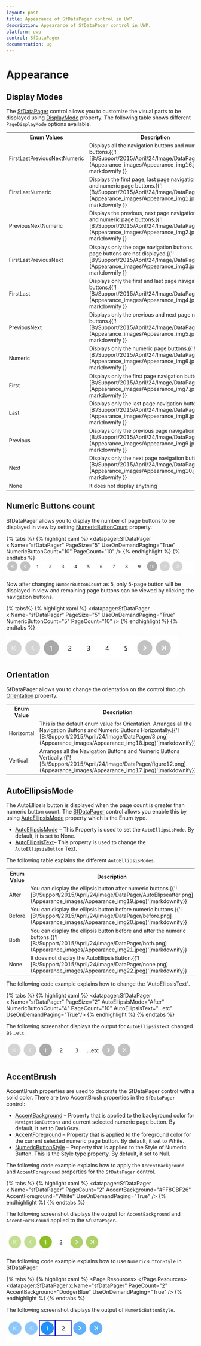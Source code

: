 ```yaml
---
layout: post
title: Appearance of SfDataPager control in UWP.
description: Appearance of SfDataPager control in UWP.
platform: uwp
control: SfDataPager
documentation: ug
---
```

# Appearance

## Display Modes

The [SfDataPager](https://help.syncfusion.com/cr/cref_files/uwp/sfdatagrid/index.html#frlrfSyncfusionUIXamlControlsDataPagerSfDataPagerClassTopic.html) control allows you to customize the visual parts to be displayed using [DisplayMode](https://help.syncfusion.com/cr/cref_files/uwp/sfdatagrid/frlrfSyncfusionUIXamlControlsDataPagerSfDataPagerClassDisplayModeTopic.html#) property. The following table shows different `PageDisplayMode` options available.

<table>
<tr>
<th>
Enum Values</th><th>
Description</th></tr>
<tr>
<td>
FirstLastPreviousNextNumeric</td><td>
Displays all the navigation buttons and numeric page buttons.{{'![B:/Support/2015/April/24/Image/DataPager/1.png](Appearance_images/Appearance_img16.jpeg)'| markdownify }}
</td></tr>
<tr>
<td>
FirstLastNumeric</td><td>
Displays the first page, last page navigation button and numeric page buttons.{{'![B:/Support/2015/April/24/Image/DataPager/2.png](Appearance_images/Appearance_img1.jpeg)'| markdownify }}
</td></tr>
<tr>
<td>
PreviousNextNumeric</td><td>
Displays the previous, next page navigation buttons and numeric page buttons.{{'![B:/Support/2015/April/24/Image/DataPager/3.png](Appearance_images/Appearance_img2.jpeg)'| markdownify }}
</td></tr>
<tr>
<td>
FirstLastPreviousNext</td><td>
Displays only the page navigation buttons. Numeric page buttons are not displayed.{{'![B:/Support/2015/April/24/Image/DataPager/4.png](Appearance_images/Appearance_img3.jpeg)'| markdownify }}
</td></tr>
<tr>
<td>
FirstLast</td><td>
Displays only the first and last page navigation buttons.{{'![B:/Support/2015/April/24/Image/DataPager/5.png](Appearance_images/Appearance_img4.jpeg)'| markdownify }}
</td></tr>
<tr>
<td>
PreviousNext</td><td>
Displays only the previous and next page navigation buttons.{{'![B:/Support/2015/April/24/Image/DataPager/6.png](Appearance_images/Appearance_img5.jpeg)'| markdownify }}
</td></tr>
<tr>
<td>
Numeric</td><td>
Displays only the numeric page buttons.{{'![B:/Support/2015/April/24/Image/DataPager/7.png](Appearance_images/Appearance_img6.jpeg)'| markdownify }}
</td></tr>
<tr>
<td>
First</td><td>
Displays only the first page navigation button.{{'![B:/Support/2015/April/24/Image/DataPager/8.png](Appearance_images/Appearance_img7.jpeg)'| markdownify }}
</td></tr>
<tr>
<td>
Last</td><td>
Displays only the last page navigation button.{{'![B:/Support/2015/April/24/Image/DataPager/9.png](Appearance_images/Appearance_img8.jpeg)'| markdownify }}
</td></tr>
<tr>
<td>
Previous</td><td>
Displays only the previous page navigation button.{{'![B:/Support/2015/April/24/Image/DataPager/10.png](Appearance_images/Appearance_img9.jpeg)'| markdownify }}
</td></tr>
<tr>
<td>
Next</td><td>
Displays only the next page navigation button.{{'![B:/Support/2015/April/24/Image/DataPager/11.png](Appearance_images/Appearance_img10.jpeg)'| markdownify }}
</td></tr>
<tr>
<td>
None</td><td>
It does not display anything</td></tr>
</table>



## Numeric Buttons count

SfDataPager allows you to display the number of page buttons to be displayed in view by setting [NumericButtonCount](https://help.syncfusion.com/cr/cref_files/uwp/sfdatagrid/frlrfSyncfusionUIXamlControlsDataPagerSfDataPagerClassNumericButtonCountTopic.html#) property. 

{% tabs %}
{% highlight xaml %}
<datapager:SfDataPager x:Name="sfDataPager" 
                         PageSize="5" 
                         UseOnDemandPaging="True"
                         NumericButtonCount="10"
                         PageCount="10" /> 
{% endhighlight %}
{% endtabs %}
![](Appearance_images/Appearance_img11.jpeg)


Now after changing `NumberButtonCount` as 5, only 5-page button will be displayed in view and remaining page buttons can be viewed by clicking the navigation buttons.

{% tabs%}
{% highlight xaml %}
<datapager:SfDataPager x:Name="sfDataPager" 
                         PageSize="5" 
                         UseOnDemandPaging="True"
                         NumericButtonCount="5"
                         PageCount="10" />
{% endhighlight %}
{% endtabs %}

![](Appearance_images/Appearance_img12.jpeg)



## Orientation

SfDataPager allows you to change the orientation on the control through [Orientation](https://help.syncfusion.com/cr/cref_files/uwp/sfdatagrid/frlrfSyncfusionUIXamlControlsDataPagerSfDataPagerClassOrientationTopic.html#) property. 

<table>
<tr>
<th>
Enum Value</th><th>
Description</th></tr>
<tr>
<td>
Horizontal</td><td>
This is the default enum value for Orientation. Arranges all the Navigation Buttons and Numeric Buttons Horizontally.{{'![B:/Support/2015/April/24/Image/DataPager/3.png](Appearance_images/Appearance_img18.jpeg)'|markdownify}}
</td></tr>
<tr>
<td>
Vertical</td><td>
Arranges all the Navigation Buttons and Numeric Buttons Vertically.{{'![B:/Support/2015/April/24/Image/DataPager/figure12.png](Appearance_images/Appearance_img17.jpeg)'|markdownify}}
</td></tr>
</table>



## AutoEllipsisMode

The AutoEllipsis button is displayed when the page count is greater than numeric button count. The [SfDataPager](https://help.syncfusion.com/cr/cref_files/uwp/sfdatagrid/frlrfSyncfusionUIXamlControlsDataPagerSfDataPagerClassTopic.html#) control allows you enable this by using [AutoEllipsisMode](https://help.syncfusion.com/cr/cref_files/uwp/sfdatagrid/frlrfSyncfusionUIXamlControlsDataPagerSfDataPagerClassAutoEllipsisModeTopic.html#) property which is the Enum type.

* [AutoEllipsisMode](https://help.syncfusion.com/cr/cref_files/uwp/sfdatagrid/frlrfSyncfusionUIXamlControlsDataPagerSfDataPagerClassAutoEllipsisModeTopic.html#) – This Property is used to set the `AutoEllipsisMode`. By default, it is set to None.
* [AutoEllipsisText](https://help.syncfusion.com/cr/cref_files/uwp/sfdatagrid/frlrfSyncfusionUIXamlControlsDataPagerSfDataPagerClassAutoEllipsisTextTopic.html#)– This property is used to change the `AutoEllipsisButton` Text.

The following table explains the different `AutoEllipsisModes`.

<table>
<tr>
<th>
Enum Value</th><th>
Description</th></tr>
<tr>
<td>
After</td><td>
You can display the ellipsis button after numeric buttons.{{'![B:/Support/2015/April/24/Image/DataPager/AutoElipseafter.png](Appearance_images/Appearance_img19.jpeg)'|markdownify}}</td></tr>
<tr>
<td>
Before</td><td>
You can display the ellipsis button before numeric buttons.{{'![B:/Support/2015/April/24/Image/DataPager/before.png](Appearance_images/Appearance_img20.jpeg)'|markdownify}}</td></tr>
<tr>
<td>
Both</td><td>
You can display the ellipsis button before and after the numeric buttons.{{'![B:/Support/2015/April/24/Image/DataPager/both.png](Appearance_images/Appearance_img21.jpeg)'|markdownify}}</td></tr>
<tr>
<td>
None</td><td>
It does not display the AutoEllipsisButton.{{'![B:/Support/2015/April/24/Image/DataPager/none.png](Appearance_images/Appearance_img22.jpeg)'|markdownify}}
</td></tr>
</table>
The following code example explains how to change the `AutoEllipsisText`.

{% tabs %}
{% highlight xaml %}
<datapager:SfDataPager x:Name="sfDataPager" 
                         PageSize="2"
                         AutoEllipsisMode="After"
                         NumericButtonCount="4" PageCount="10"
                         AutoEllipsisText="…etc" 
                         UseOnDemandPaging="True"/>
{% endhighlight %}
{% endtabs %}

The following screenshot displays the output for `AutoEllipsisText` changed as `…etc`.

![](Appearance_images/Appearance_img13.jpeg)



## AccentBrush

AccentBrush properties are used to decorate the SfDataPager control with a solid color. There are two AccentBrush properties in the `SfDataPager` control:

* [AccentBackground](https://help.syncfusion.com/cr/cref_files/uwp/sfdatagrid/frlrfSyncfusionUIXamlControlsDataPagerSfDataPagerClassAccentBackgroundTopic.html#) – Property that is applied to the background color for `NavigationButtons` and current selected numeric page button. By default, it set to DarkGray.
* [AccentForeground](https://help.syncfusion.com/cr/cref_files/uwp/sfdatagrid/frlrfSyncfusionUIXamlControlsDataPagerSfDataPagerClassAccentForegroundTopic.html#) – Property that is applied to the foreground color for the current selected numeric page button. By default, it set to White.
* [NumericButtonStyle](https://help.syncfusion.com/cr/cref_files/uwp/sfdatagrid/frlrfSyncfusionUIXamlControlsDataPagerSfDataPagerClassNumericButtonStylePropertyTopic.html#) – Property that is applied to the Style of Numeric Button. This is the Style type property. By default, it set to Null.

The following code example explains how to apply the `AccentBackground` and `AccentForeground` properties for the `SfDataPager` control.

{% tabs %}
{% highlight xaml %}
<datapager:SfDataPager x:Name="sfDataPager" 
                         PageCount="2"
                         AccentBackground="#FF8CBF26"
                         AccentForeground="White"
                         UseOnDemandPaging="True" />
{% endhighlight %}
{% endtabs %}

The following screenshot displays the output for `AccentBackground` and `AccentForeGround` applied to the `SfDataPager`.

![](Appearance_images/Appearance_img14.jpeg)


The following code example explains how to use `NumericButtonStyle` in SfDataPager.

{% tabs %}
{% highlight xaml %}
<Page.Resources>
    <Style TargetType="datapager:NumericButton">
        <Setter Property="BorderBrush" Value="Blue"/>
        <Setter Property="BorderThickness" Value="2"/>
    </Style>
</Page.Resources>
<datapager:SfDataPager x:Name="sfDataPager" 
                         PageCount="2"
                         AccentBackground="DodgerBlue"
                         UseOnDemandPaging="True" />
{% endhighlight %}
{% endtabs %}

The following screenshot displays the output of `NumericButtonStyle`.

![](Appearance_images/Appearance_img15.jpeg)